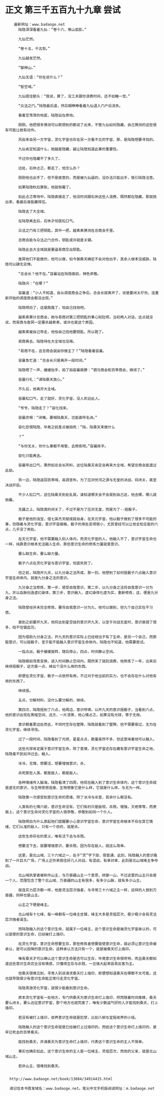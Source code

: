 # 正文 第三千五百九十九章 尝试
        最新网址：www.badaoge.net
          陆隐深深看着九仙：“卷十六，寒山孤影。”
      
          九仙茫然。
      
          “卷十五，千古愁。”
      
          九仙越发茫然。
      
          “御神山。”
      
          九仙无语：“你在说什么？”
      
          “智空域。”
      
          九仙捂住额头：“我说，算了，没工夫跟你浪费时间，还不如睡一觉。”
      
          “众法之门。”陆隐最后道，然后眼睁睁看着九仙退入门户后消失。
      
          看着空荡荡的地底，陆隐站在原地。
      
          刚刚，他把很多猜测可以联想到的都说了出来，不管九仙如何隐藏，自己猜测的这些很有可能让她有动作。
      
          风伯来自另一方宇宙，灵化宇宙也存在另一方看不见的宇宙，那，是陆隐想要寻找的。
      
          九仙肯定知道什么，她越是隐藏，越让陆隐知道此事的重要性。
      
          不过你也隐藏不了多久了。
      
          远处，石休忐忑，都走了，他怎么办？
      
          刚刚他也出手了，但不是故意的，而是被九仙逼的，没办法只能出手，吸引陆隐注意。
      
          如果陆隐秋后算账，他就倒霉了。
      
          如此忐忑等待中，陆隐直接走了，他没时间跟石休这些人浪费，既然都在隐藏，那就挑出来，看最后谁能藏得住。
      
          陆隐去了大全域。
      
          在陆隐离去后，石休才彻底松口气。
      
          众法之门有三把钥匙，其中一把，越素素猜测在总商会手里。
      
          总商会能与众法之门合作，钥匙或许就是关键。
      
          陆隐此去大全域就是要逼易商交出钥匙。
      
          詹冥他们不能做的，他可以做，如今御桑天确定不会对他出手，其余人根本没威胁，陆隐可以肆无忌惮。
      
          “总会长？他不在。”容襄站在陆隐面前，神色恭敬。
      
          陆隐问：“在哪？”
      
          容襄道：“小人不知道，自从调度商会之争后，总会长就离开了，说是要闭关疗伤，连重新开始的调度商会都没出现。”
      
          陆隐明白了，这是跑路了，怕自己找他吧。
      
          越素素算计总商会，她与易商对第三把钥匙的事心知肚明，当初两人对话，这点就没说，而易商与詹冥一定要杀越素素，或许也是这个原因。
      
          越素素被自己带走，他怕自己找他要钥匙，所以跑了。
      
          易商离去，陆隐待在大全域也没用。
      
          “易商不在，这总商会就由你做主了？”陆隐看着容襄。
      
          容襄急忙道：“总会长只是离开一段时间。”
      
          陆隐嗯了一声，缓缓抬手，拍了拍容襄肩膀：“驷马商会和百草商会，麻烦了。”
      
          容襄行礼：“请陆桑天放心。”
      
          不久后，他离开大全域。
      
          容襄松口气，走了就好，灵化宇宙，没人欢迎此人。
      
          “爷爷，陆隐走了？”容化找来。
      
          容襄厉喝：“闭嘴，要喊陆桑天，岂能直呼名讳。”
      
          容化怨恨陆隐，毕竟之前差点被拍死：“陆，陆桑天来做什么
      
          ？”
      
          “与你无关，你什么事都不用管，去修炼吧。”容襄挥手。
      
          容化只能离去。
      
          容襄呼出口气，果然如总会长所料，这位陆桑天肯定会再来大全域，希望总商会能渡过此劫。
      
          另一边，陆隐返回百草域，高调宣布，为了应对伏河之源与无皇的决战，将闭关，直至决战开启。
      
          不少人松口气，这位陆桑天到处乱晃，谁知道哪天会不会晃到自己这，他去哪，哪儿就倒霉。
      
          无疆之上，陆隐真的闭关了，不过不是为了应对无皇，而是为了--摇骰子。
      
          骰子是他的浊宝，借七英杰天赋成就自身，在天元宇宙，他以骰子做到了很多不可能的事，但随着与灵化宇宙，意识宇宙接触，骰子的用处变得很小，尤其曾经可以让他全知全能的六点，几乎没了用处。
      
          在天元宇宙，他不需要融入别人体内，而灵化宇宙的人，他融入不了，意识宇宙生命也一样，纯靠意识根本无法融入生命，那些意识生命的修炼力量就是意识。
      
          要么缺生命，要么缺力量。
      
          骰子六点在灵化宇宙与意识宇宙，彻底失败了。
      
          但之前，陆隐开九天，以九分身之法所成，那一刻，他想到了如何摇骰子六点融入意识宇宙生命体内，就是九分身之法的意识。
      
          九分身之法修炼，第一步，感受自我意识，第二步，以九分身之法将自我意识一分为九，并以血脉创造虚幻身体，第三步，意识融入，虚幻身体化虚为实，重新修炼，这，便是九分身之法。
      
          陆隐曾经并未完全修炼，要将自我意识一分为九，他可以做到，但九个自己实在不习惯。
      
          直到之前要开九天，他将达到星空级的意识开九天，以至于对战无皇时，意识衰弱了很多，挡不住锯齿刃。
      
          因为借助九分身之法，开九天的意识实际上已经相当于有了生命，是另一个自己，而那股意识，可以摇骰子，至于能不能融入意识宇宙生命体内，陆隐也不知道，他需要尝试。
      
          一指点出，骰子缓缓旋转，随后停止，四点，时间静止空间。
      
          陆隐眼前场景变换，进入时间静止空间内，既然来了就别浪费，他修炼了一年，出来后继续摇骰子，这次是一点，掉出个没什么用的东西。
      
          即便在灵化宇宙，骰子一点依然有用，不过对于他当前的实力，也不会存在什么对他有用的东西了。
      
          继续摇。
      
          五点，分解材料，没什么要分解的，继续。
      
          第四次，陆隐摇到了六点，他周边，意识呼啸，以开九天的意识摇骰子，当看到六点，他的意识出现在黑暗空间，远方，一片漆黑，他心情忐忑，如果没有光球，等于无用。
      
          意识朝着更远处而去，不同时空存在壁障，陆隐就看到了壁障，但不需要穿过，无为在灵化宇宙，继续寻找。
      
          过了一段时间，陆隐看到了光球，星星点点，数量虽然不多，但这意味着他可以融入。
      
          这些光球肯定属于意识宇宙生命，除了意境，灵化宇宙还存在藏有意识宇宙生命之地，陆隐毫不犹如冲过去，融入。
      
          冰冷，无情，想要活，想要增强意识，杀，
      
          杀死那些人类，都是敌人，都是敌人。
      
          各种情绪传入脑海，陆隐看清了四周，他现在融入到了意识生命体内，这个意识生命就是虚无的意识，与生物思想连接，生物想象它是什么样，它就是什么样，与无为一样。
      
          陆隐第一次感受到意识生命的思维，除了冰冷与杀意，其余什么都没有。
      
          人类有的七情六欲，意识生命没有，它们有的只是敌视，杀戮，增强，灭绝等等，而表面上，这个意识生命对灵化宇宙的人很恭敬，恭敬到如同一个仆人。
      
          陆隐明白为什么原起他们提醒要小心意识宇宙生命，意识宇宙生命根本不存在其它情绪，它们认准的敌人，只有一个目的，就是杀。
      
          这些生命存在的意义，唯有活下去与杀戮。
      
          想要活下去，就要增强意识，要杀戮，因为存在敌人，就这么简单。
      
          这里，是北山域，三十六域之一，处于“灵”字下部，很普通，此刻，陆隐融入的意识看到了一片巨大广场，广场上正你来我往好几人对战，有混战，有单对单，此刻是北山域峰主争夺战。
      
          北山域执掌者被称作山主，与万兽疆山主一个意思，统御一山，不过这里的山主只会是一个人，范围包含了整个北山域，万兽疆的山主有很多，有多少山脉，就有多少山主。
      
          就连实力层次都一样，他是灵法层次强者，与寻常三十六域之主一样，这样的人放到万兽疆，同样也是山主。
      
          山主之下便是峰主。
      
          北山域有十七峰，每一峰都有一位峰主坐镇，峰主大多是灵祖层次，极少极少会有灵法层次强者诞生。
      
          而陆隐融入的这个意识生命，就属于一位峰主，这个意识生命是被灵化宇宙承认的，可以驱使的意识生命，已经被打上烙印。
      
          在灵化宇宙，意识生命想要生存，那些修炼者想要驱使意识生命，就必须让意识生命被承认，是可以投降的意识生命，这种承认方法只有一个，就是被桑天打上烙印。
      
          唯有桑天才可以确认这个意识生命是否可以生存，毕竟意识生命很奇特，而且桑天都知道这些意识生命完全没有情感，只懂得生存与杀戮，一旦强大起来容易反客为主。
      
          但桑天很难见到，寻常人别说请求桑天打上烙印，即便想知道桑天在哪都不太可能，这也就导致很少有意识生命能正常行走灵化宇宙。
      
          陆隐周游灵化宇宙，就很少能看到意识生命。
      
          原本灵化宇宙有一处地方，专门供桑天为意识生命打上烙印，然而随着时间推移，桑天要么闭关，要么远征意识宇宙，那个地方也就荒废了，唯有少数运气好的人才能找到桑天，打上烙印。
      
          若没有被打上烙印，收养意识生命就是犯禁，比如八柳与宜摇收养的小瑶。
      
          陆隐融入的这个意识生命就是已经被打上过烙印的，而给这个意识生命打上烙印的，是早已死去的百草桑天。
      
          能找到桑天，并请桑天为意识生命打上烙印，代表这个意识生命的主人不简单。
      
          事实也确实如此，这个意识生命的主人是一位峰主，灵祖层次，而他的父亲，就是北山域山主。
      
          若非山主，很难找到桑天。
      
      
      http://www.badaoge.net/book/13084/34914415.html
      
      请记住本书首发域名：www.badaoge.net。笔尖中文手机版阅读网址：m.badaoge.net